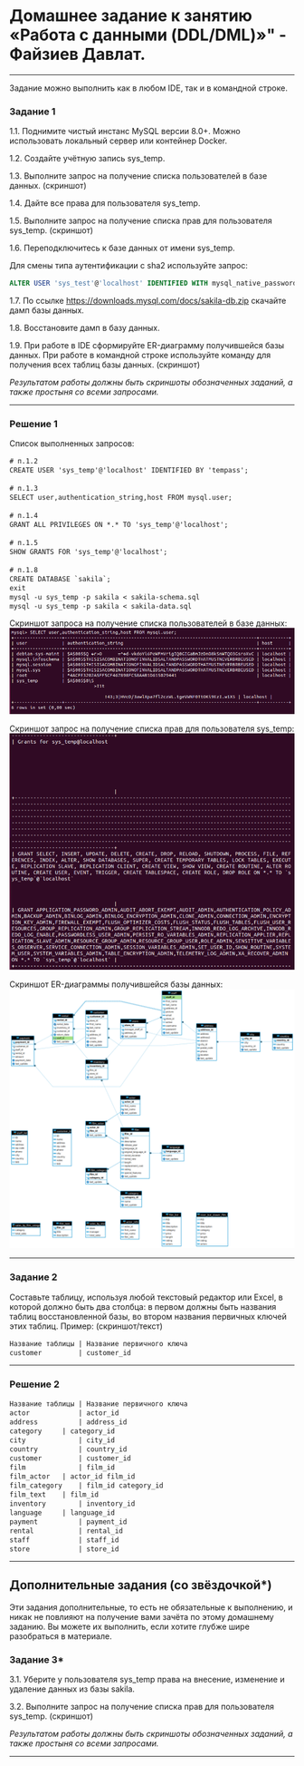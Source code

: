 # Домашнее задание к занятию «Работа с данными (DDL/DML)»" - Файзиев Давлат.

---

Задание можно выполнить как в любом IDE, так и в командной строке.

### Задание 1
1.1. Поднимите чистый инстанс MySQL версии 8.0+. Можно использовать локальный сервер или контейнер Docker.

1.2. Создайте учётную запись sys_temp. 

1.3. Выполните запрос на получение списка пользователей в базе данных. (скриншот)

1.4. Дайте все права для пользователя sys_temp. 

1.5. Выполните запрос на получение списка прав для пользователя sys_temp. (скриншот)

1.6. Переподключитесь к базе данных от имени sys_temp.

Для смены типа аутентификации с sha2 используйте запрос: 
```sql
ALTER USER 'sys_test'@'localhost' IDENTIFIED WITH mysql_native_password BY 'password';
```
1.7. По ссылке https://downloads.mysql.com/docs/sakila-db.zip скачайте дамп базы данных.

1.8. Восстановите дамп в базу данных.

1.9. При работе в IDE сформируйте ER-диаграмму получившейся базы данных. При работе в командной строке используйте команду для получения всех таблиц базы данных. (скриншот)

*Результатом работы должны быть скриншоты обозначенных заданий, а также простыня со всеми запросами.*

---
### Решение 1
Список выполненных запросов:
```
# п.1.2
CREATE USER 'sys_temp'@'localhost' IDENTIFIED BY 'tempass';

# п.1.3
SELECT user,authentication_string,host FROM mysql.user;

# п.1.4
GRANT ALL PRIVILEGES ON *.* TO 'sys_temp'@'localhost';

# п.1.5
SHOW GRANTS FOR 'sys_temp'@'localhost';

# п.1.8
CREATE DATABASE `sakila`;
exit
mysql -u sys_temp -p sakila < sakila-schema.sql
mysql -u sys_temp -p sakila < sakila-data.sql

```
  
Cкриншот запроса на получение cписка пользователей в базе данных:
![Скриншот 1](img/1_1.png)
  
Cкриншот запрос на получение списка прав для пользователя sys_temp:
![Скриншот 2](img/1_2.png)
  
Cкриншот ER-диаграммы получившейся базы данных:
![Скриншот 3](img/1_3.png)


---
### Задание 2
Составьте таблицу, используя любой текстовый редактор или Excel, в которой должно быть два столбца: в первом должны быть названия таблиц восстановленной базы, во втором названия первичных ключей этих таблиц. Пример: (скриншот/текст)
```
Название таблицы | Название первичного ключа
customer         | customer_id
```
---
### Решение 2
```
Название таблицы | Название первичного ключа
actor	         | actor_id   
address	         | address_id
category	 | category_id
city	         | city_id
country	         | country_id
customer         | customer_id
film	         | film_id
film_actor	 | actor_id film_id
film_category	 | film_id category_id
film_text	 | film_id
inventory   	 | inventory_id
language	 | language_id
payment	         | payment_id
rental	         | rental_id
staff	         | staff_id
store	         | store_id
```

---
## Дополнительные задания (со звёздочкой*)
Эти задания дополнительные, то есть не обязательные к выполнению, и никак не повлияют на получение вами зачёта по этому домашнему заданию. Вы можете их выполнить, если хотите глубже шире разобраться в материале.

### Задание 3*
3.1. Уберите у пользователя sys_temp права на внесение, изменение и удаление данных из базы sakila.

3.2. Выполните запрос на получение списка прав для пользователя sys_temp. (скриншот)

*Результатом работы должны быть скриншоты обозначенных заданий, а также простыня со всеми запросами.*

---
